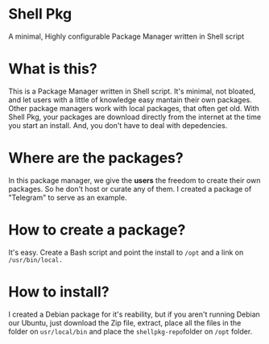 # Shell Pkg
A minimal, Highly configurable Package Manager written in Shell script

# What is this?
This is a Package Manager written in Shell script. It's minimal, not bloated, and let users with a little of knowledge easy mantain their own packages.
Other package managers work with local packages, that often get old. With Shell Pkg, your packages are download directly from the internet at the time
you start an install. And, you don't have to deal with depedencies.

# Where are the packages?
In this package manager, we give the **users** the freedom to create their own packages. So he don't host or curate any of them. I created a package of "Telegram" to serve as an example.

# How to create a package?
It's easy. Create a Bash script and point the install to ```/opt``` and a link on ```/usr/bin/local.```

# How to install?
I created a Debian package for it's reability, but if you aren't running Debian our Ubuntu, just download the Zip file, extract, place all the files in the folder
on ```usr/local/bin``` and place the ```shellpkg-repo```folder on ```/opt``` folder.
